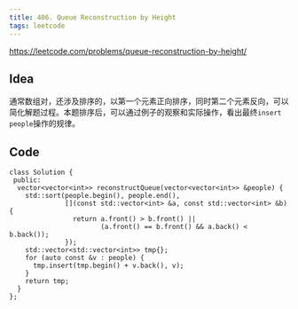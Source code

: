 ```yaml
---
title: 406. Queue Reconstruction by Height
tags: leetcode
---
```


https://leetcode.com/problems/queue-reconstruction-by-height/

## Idea
通常数组对，还涉及排序的，以第一个元素正向排序，同时第二个元素反向，可以简化解题过程。本题排序后，可以通过例子的观察和实际操作，看出最终`insert people`操作的规律。

## Code

```cpp=
class Solution {
 public:
  vector<vector<int>> reconstructQueue(vector<vector<int>> &people) {
    std::sort(people.begin(), people.end(),
              [](const std::vector<int> &a, const std::vector<int> &b) {
                return a.front() > b.front() ||
                       (a.front() == b.front() && a.back() < b.back());
              });
    std::vector<std::vector<int>> tmp{};
    for (auto const &v : people) {
      tmp.insert(tmp.begin() + v.back(), v);
    }
    return tmp;
  }
};
```